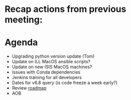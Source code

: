# Recap actions from previous meeting:


# Agenda
- Upgrading python version update (Tom)
- Update on ILL MacOS ansible scripts?
- Update on new ISIS MacOS machines?
- Issues with Conda dependencies
- Jenkins training for all developers
- Dates for v6.8 query (is code freeze a week early?)
- Review [roadmap](https://github.com/mantidproject/roadmap/projects/1)
- AOB
